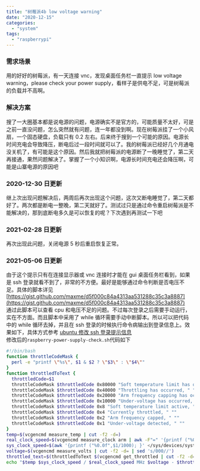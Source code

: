```yaml
---
title: "树莓派4b low voltage warning"
date: "2020-12-15"
categories:
  - "system"
tags:
  - "raspberrypi"
---
```


### 需求场景

用的好好的树莓派，有一天连接 vnc，发现桌面任务栏一直提示 low voltage warning，please check your power supply，看样子是供电不足，可是树莓派的负载并不高啊。

### 解决方案

搜了一大圈基本都是说电源的问题，电源确实不是官方的，可能质量不太好，可是之前一直没问题，怎么突然就有问题，连一年都没到啊。现在树莓派挂了一个小风扇，一个固态硬盘，负载只有 0.2 左右。后来终于搜到一个可能的原因。电源长时间充电会导致降压，断电后过一段时间就可以了。我的树莓派已经好几个月通电没关机了，有可能是这个原因。然后我就把树莓派的电源断了一晚睡觉了，第二天再接通，果然问题解决了。掌握了一个小知识啊，电源长时间充电还会降压啊，可能是山寨电源的原因吧

### 2020-12-30 日更新

继上次出现问题解决后，两周后再次出现这个问题，这次又断电睡觉了，第二天都好了。两次都是断电一整晚，第二天就好了。测试过只是通过命令重启树莓派是不能解决的，那到底断电多久是可以恢复的呢？下次遇到再测试一下吧

### 2021-02-28 日更新

再次出现此问题，关闭电源 5 秒后重启恢复正常。

### 2021-05-06 日更新

由于这个提示只有在连接显示器或 vnc 连接时才能在 gui 桌面任务栏看到，如果是 ssh 登录就看不到了，非常的不方便。最好是能够通过命令判断是否电压不足。具体的脚本详见 [https://gist.github.com/maxme/d5f000c84a4313aa531288c35c3a8887](https://gist.github.com/maxme/d5f000c84a4313aa531288c35c3a8887)  
通过此脚本可以查看 cpu 和电压不足的问题。不过每次登录之后需要手动运行，实在不方面。而且脚本中采用了 while 循环需要手动中断脚本。所以可以把代码中的 while 循环去掉，并且在 ssh 登录的时候执行命令病输出到登录信息上。效果如下，具体方式参考 [ubuntu 修改 ssh 登录提示信息](https://code.ireadtravel.com/archives/201/)  
修改后的`raspberry-power-supply-check.sh`代码如下

```bash
#!/bin/bash
function throttleCodeMask {
  perl -e "printf \"%s\", $1 & $2 ? \"$3\" : \"$4\""
}
function throttledToText {
  throttledCode=$1
  throttleCodeMask $throttledCode 0x80000 "Soft temperature limit has occurred, " ""
  throttleCodeMask $throttledCode 0x40000 "Throttling has occurred, " ""
  throttleCodeMask $throttledCode 0x20000 "Arm frequency capping has occurred, " ""
  throttleCodeMask $throttledCode 0x10000 "Under-voltage has occurred, " ""
  throttleCodeMask $throttledCode 0x8 "Soft temperature limit active, " ""
  throttleCodeMask $throttledCode 0x4 "Currently throttled, " ""
  throttleCodeMask $throttledCode 0x2 "Arm frequency capped, " ""
  throttleCodeMask $throttledCode 0x1 "Under-voltage detected, " ""
}
temp=$(vcgencmd measure_temp | cut -f2 -d=)
real_clock_speed=$(vcgencmd measure_clock arm | awk -F"=" '{printf ("%0.0f", $2 / 1000000); }' )
sys_clock_speed=$(awk '{printf ("%0.0f",$1/1000); }' </sys/devices/system/cpu/cpu0/cpufreq/scaling_cur_freq)
voltage=$(vcgencmd measure_volts | cut -f2 -d= | sed 's/000//')
throttled_text=$(throttledToText $(vcgencmd get_throttled | cut -f2 -d=))
echo "$temp $sys_clock_speed / $real_clock_speed MHz $voltage - $throttled_text"
```
